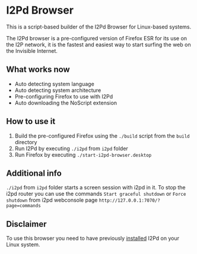 I2Pd Browser
=====
This is a script-based builder of the I2Pd Browser for Linux-based systems.

The I2Pd browser is a pre-configured version of Firefox ESR for its use on the I2P network, it is the fastest and easiest way to start surfing the web on the Invisible Internet.

What works now
-----
* Auto detecting system language
* Auto detecting system architecture
* Pre-configuring Firefox to use with I2Pd
* Auto downloading the NoScript extension

How to use it
-----
1. Build the pre-configured Firefox using the `./build` script from the `build` directory
2. Run I2Pd by executing `./i2pd` from `i2pd` folder
3. Run Firefox by executing `./start-i2pd-browser.desktop`

Additional info
-----
`./i2pd` from `i2pd` folder starts a screen session with i2pd in it.
To stop the i2pd router you can use the commands `Start graceful shutdown` or `Force shutdown` from i2pd webconsole page `http://127.0.0.1:7070/?page=commands`

Disclaimer
-----
To use this browser you need to have previously [installed](https://i2pd.readthedocs.io/en/latest/user-guide/install/#linux) I2Pd on your Linux system.
